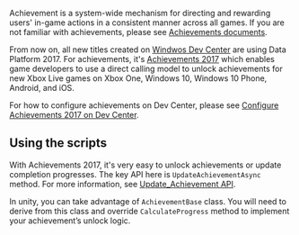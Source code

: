 Achievement is a system-wide mechanism for directing and rewarding users' in-game actions in a consistent manner across all games. If you are not familiar with achievements, please see [Achievements documents](https://docs.microsoft.com/en-us/windows/uwp/xbox-live/achievements-2017/achievements).

From now on, all new titles created on [Windwos Dev Center](https://dev.windows.com/) are using Data Platform 2017. For achievements, it's  [Achievements 2017](https://docs.microsoft.com/en-us/windows/uwp/xbox-live/achievements-2017/simplified-achievements) which enables game developers to use a direct calling model to unlock achievements for new Xbox Live games on Xbox One, Windows 10, Windows 10 Phone, Android, and iOS.

For how to configure achievements on Dev Center, please see [Configure Achievements 2017 on Dev Center](https://docs.microsoft.com/en-us/windows/uwp/xbox-live/achievements-2017/achievements-in-udc).

## Using the scripts

With Achievements 2017, it's very easy to unlock achievements or update completion progresses. The key API here is `UpdateAchievementAsync` method. For more information, see [Update_Achievement API](https://docs.microsoft.com/en-us/windows/uwp/xbox-live/achievements-2017/simplified-achievements#updateachievement-api).

In unity, you can take advantage of `AchievementBase` class. You will need to derive from this class and override `CalculateProgress` method to implement your achievement’s unlock logic.

